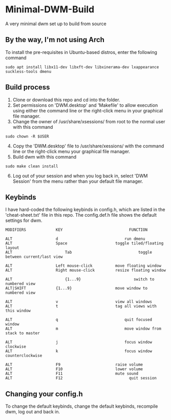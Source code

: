 # Minimal-DWM-Build

A very minimal dwm set up to build from source

## By the way, I'm not using Arch

To install the pre-requisites in Ubuntu-based distros, enter the following command

```
sudo apt install libx11-dev libxft-dev libxinerama-dev lxappearance suckless-tools dmenu
```

## Build process

1. Clone or download this repo and cd into the folder.
2. Set permissions on 'DWM.desktop' and 'Makefile' to allow execution using either the command line or the right-click menu in your graphical file manager.
3. Change the owner of /usr/share/xsessions/ from root to the normal user with this command

```
sudo chown -R $USER
```
4. Copy the 'DWM.desktop' file to /usr/share/xessions/ with the command line or the right-click menu your graphical file manager.
5. Build dwm with this command

```
sudo make clean install
```
6. Log out of your session and when you log back in, select 'DWM Session' from the menu rather than your default file manager.

## Keybinds

I have hard-coded the following keybinds in config.h, which are listed in the 'cheat-sheet.txt' file in this repo. The config.def.h file shows the default settings for dwm.

```
MODIFIERS             KEY			                  FUNCTION

ALT                   d			                    run dmenu
ALT                   Space                     toggle tiled/floating layout
ALT			              Tab			                  toggle between current/last view

ALT                   Left mouse-click          move floating window
ALT                   Right mouse-click         resize floating window

ALT			              {1...9}		                switch to numbered view
ALT|SHIFT     	      {1...9}                   move window to numbered view

ALT                   v                         view all windows
ALT                   t                         tag all views with this window

ALT                   q			                    quit focused window
ALT                   m      		                move window from stack to master

ALT                   j			                    focus window clockwise
ALT                   k			                    focus window counterclockwise

ALT                   F9                        raise volume
ALT                   F10                       lower volume
ALT                   F11                       mute sound
ALT                   F12			                  quit session
```

## Changing your config.h

To change the default keybinds, change the default keybinds, recompile dwm, log out and back in.


